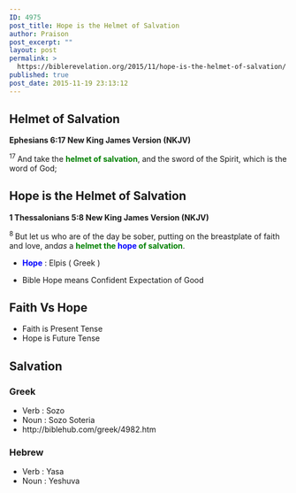 ```yaml
---
ID: 4975
post_title: Hope is the Helmet of Salvation
author: Praison
post_excerpt: ""
layout: post
permalink: >
  https://biblerevelation.org/2015/11/hope-is-the-helmet-of-salvation/
published: true
post_date: 2015-11-19 23:13:12
---
```

<h2><strong>Helmet of Salvation</strong></h2>
<p class="passage-display"><strong><span class="passage-display-bcv">Ephesians 6:17
</span><span class="passage-display-version">New King James Version (NKJV)</span></strong></p>
<span id="en-NKJV-29355" class="text Eph-6-17"><sup class="versenum">17 </sup>And take the <strong><span style="color: #008000;">helmet of salvation</span></strong>, and the sword of the Spirit, which is the word of God;</span>
<h2><strong>Hope is the Helmet of Salvation</strong></h2>
<p class="passage-display"><strong><span class="passage-display-bcv">1 Thessalonians 5:8
</span><span class="passage-display-version">New King James Version (NKJV)</span></strong></p>
<span id="en-NKJV-29630" class="text 1Thess-5-8"><sup class="versenum">8 </sup>But let us who are of the day be sober, putting on the breastplate of faith and love, and<i>as</i> a <span style="color: #008000;"><strong>helmet the <span style="color: #0000ff;">hope</span> of salvation</strong></span>.</span>
<ul>
	<li><span style="color: #0000ff;"><strong>Hope</strong></span> : Elpis ( Greek )</li>
</ul>
<ul>
	<li>Bible Hope means Confident Expectation of Good</li>
</ul>
<h2><strong>Faith Vs Hope</strong></h2>
<ul>
	<li>Faith is Present Tense</li>
	<li>Hope is Future Tense</li>
</ul>
<h2><strong>Salvation</strong></h2>
<h3><strong>Greek</strong></h3>
<ul>
	<li>Verb : Sozo</li>
	<li>Noun : Sozo Soteria</li>
	<li>http://biblehub.com/greek/4982.htm</li>
</ul>
<h3><strong>Hebrew</strong></h3>
<ul>
	<li>Verb : Yasa</li>
	<li>Noun : Yeshuva</li>
</ul>